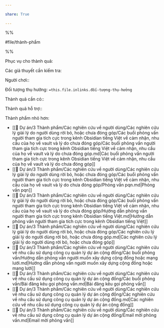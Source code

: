 ---  
share: True  
---  
%%  
#file/thành-phẩm  
%%  
  
Phục vụ cho thành quả:  
  
Các giả thuyết cần kiểm tra:  
  
Người chơi::   
Đối tượng thụ hưởng: `=this.file.inlinks.đối-tượng-thụ-hưởng`  
  
Thành quả cần có::  
Thành quả hỗ trợ::  
  
Thành phẩm nhỏ hơn:  
- [[📐 Dự án/3 Thành phẩm/Các nghiên cứu về người dùng/Các nghiên cứu lý giải lý do người dùng rời bỏ, hoặc chưa đóng góp/Các buổi phỏng vấn người tham gia tích cực trong kênh Obsidian tiếng Việt về cảm nhận, nhu cầu của họ về vault và lý do chưa đóng góp/Các buổi phỏng vấn người tham gia tích cực trong kênh Obsidian tiếng Việt về cảm nhận, nhu cầu của họ về vault và lý do chưa đóng góp.md|Các buổi phỏng vấn người tham gia tích cực trong kênh Obsidian tiếng Việt về cảm nhận, nhu cầu của họ về vault và lý do chưa đóng góp]]  
- [[📐 Dự án/3 Thành phẩm/Các nghiên cứu về người dùng/Các nghiên cứu lý giải lý do người dùng rời bỏ, hoặc chưa đóng góp/Các buổi phỏng vấn người tham gia tích cực trong kênh Obsidian tiếng Việt về cảm nhận, nhu cầu của họ về vault và lý do chưa đóng góp/Phỏng vấn pqn.md|Phỏng vấn pqn]]  
- [[📐 Dự án/3 Thành phẩm/Các nghiên cứu về người dùng/Các nghiên cứu lý giải lý do người dùng rời bỏ, hoặc chưa đóng góp/Các buổi phỏng vấn người tham gia tích cực trong kênh Obsidian tiếng Việt về cảm nhận, nhu cầu của họ về vault và lý do chưa đóng góp/Hướng dẫn phỏng vấn người tham gia tích cực trong kênh Obsidian tiếng Việt.md|Hướng dẫn phỏng vấn người tham gia tích cực trong kênh Obsidian tiếng Việt]]  
- [[📐 Dự án/3 Thành phẩm/Các nghiên cứu về người dùng/Các nghiên cứu lý giải lý do người dùng rời bỏ, hoặc chưa đóng góp/Các nghiên cứu lý giải lý do người dùng rời bỏ, hoặc chưa đóng góp.md|Các nghiên cứu lý giải lý do người dùng rời bỏ, hoặc chưa đóng góp]]  
- [[📐 Dự án/3 Thành phẩm/Các nghiên cứu về người dùng/Các nghiên cứu về nhu cầu sử dụng công cụ quản lý dự án cộng đồng/Các buổi phỏng vấn/Hướng dẫn phỏng vấn người muốn xây dựng cộng đồng hoặc mạng lưới.md|Hướng dẫn phỏng vấn người muốn xây dựng cộng đồng hoặc mạng lưới]]  
- [[📐 Dự án/3 Thành phẩm/Các nghiên cứu về người dùng/Các nghiên cứu về nhu cầu sử dụng công cụ quản lý dự án cộng đồng/Các buổi phỏng vấn/Bài đăng kêu gọi phỏng vấn.md|Bài đăng kêu gọi phỏng vấn]]  
- [[📐 Dự án/3 Thành phẩm/Các nghiên cứu về người dùng/Các nghiên cứu về nhu cầu sử dụng công cụ quản lý dự án cộng đồng/Các nghiên cứu về nhu cầu sử dụng công cụ quản lý dự án cộng đồng.md|Các nghiên cứu về nhu cầu sử dụng công cụ quản lý dự án cộng đồng]]  
- [[📐 Dự án/3 Thành phẩm/Các nghiên cứu về người dùng/Các nghiên cứu về nhu cầu sử dụng công cụ quản lý dự án cộng đồng/Email mời phỏng vấn.md|Email mời phỏng vấn]]  
  
